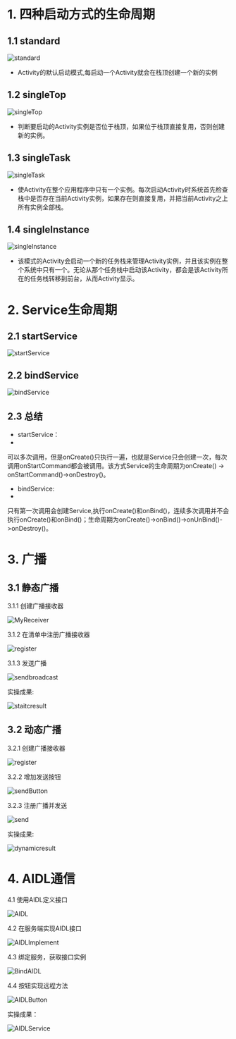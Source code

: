 # 1. 四种启动方式的生命周期

## 1.1 standard

![standard](/homework/asset/homeworkImage_1/standard.png)

- Activity的默认启动模式,每启动一个Activity就会在栈顶创建一个新的实例

## 1.2 singleTop

![singleTop](/homework/asset/homeworkImage_1/singleTop.png)

- 判断要启动的Activity实例是否位于栈顶，如果位于栈顶直接复用，否则创建新的实例。

## 1.3 singleTask

![singleTask](/homework/asset/homeworkImage_1/singleTask.png)

- 使Activity在整个应用程序中只有一个实例。每次启动Activity时系统首先检查栈中是否存在当前Activity实例，如果存在则直接复用，并把当前Activity之上所有实例全部栈。

## 1.4 singleInstance

![singleInstance](/homework/asset/homeworkImage_1/singleInstance.png)

- 该模式的Activity会启动一个新的任务栈来管理Activity实例，并且该实例在整个系统中只有一个。无论从那个任务栈中启动该Activity，都会是该Activity所在的任务栈转移到前台，从而Activity显示。

# 2. Service生命周期

## 2.1 startService

![startService](/homework/asset/homeworkImage_1/startService.png)

## 2.2 bindService

![bindService](/homework/asset/homeworkImage_1/bindService.png)

## 2.3 总结
- startService：
- 
可以多次调用，但是onCreate()只执行一遍，也就是Service只会创建一次，每次调用onStartCommand都会被调用。该方式Service的生命周期为onCreate() -> onStartCommand()->onDestroy()。

- bindService:
- 
只有第一次调用会创建Service,执行onCreate()和onBind()，连续多次调用并不会执行onCreate()和onBind()；生命周期为onCreate()->onBind()->onUnBind()->onDestroy()。

# 3. 广播

## 3.1 静态广播

3.1.1 创建广播接收器

![MyReceiver](/homework/asset/homeworkImage_1/MyReceiver.png)

3.1.2 在清单中注册广播接收器

![register](/homework/asset/homeworkImage_1/registerReceiver.png)

3.1.3 发送广播

![sendbroadcast](/homework/asset/homeworkImage_1/sendbroadcast.png)

实操成果:

![staitcresult](/homework/asset/homeworkImage_1/staticresult.png)

## 3.2 动态广播

3.2.1 创建广播接收器

![register](/homework/asset/homeworkImage_1/register.png)

3.2.2 增加发送按钮

![sendButton](/homework/asset/homeworkImage_1/sendButton.png)

3.2.3 注册广播并发送

![send](/homework/asset/homeworkImage_1/dynamicsend.png)

实操成果:

![dynamicresult](/homework/asset/homeworkImage_1/dynamicresult.png)

# 4. AIDL通信
4.1 使用AIDL定义接口

![AIDL](/homework/asset/homeworkImage_1/AIDL.png)

4.2 在服务端实现AIDL接口

![AIDLImplement](/homework/asset/homeworkImage_1/AIDLImplement.png)

4.3 绑定服务，获取接口实例

![BindAIDL](/homework/asset/homeworkImage_1/BindAIDL.png)

4.4 按钮实现远程方法

![AIDLButton](/homework/asset/homeworkImage_1/AIDLConnection.png)

实操成果：

![AIDLService](/homework/asset/homeworkImage_1/AIDLService.png)
